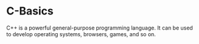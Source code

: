 # C-Basics
C++ is a powerful general-purpose programming language. It can be used to develop operating systems, browsers, games, and so on.
